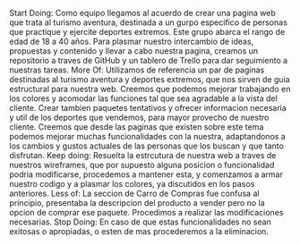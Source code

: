 
Start Doing: Como equipo llegamos al acuerdo de crear una pagina web que trata al turismo aventura, destinada a un gurpo especifico de personas que practique y ejercite deportes extremos. Este grupo abarca el rango de edad de 18 a 40 años. Para plasmar nuestro intercambio de ideas, propuestas y contenido y llevar a cabo nuestra pagina, creamos un repositorio a traves de GitHub y un tablero de Trello para dar seguimiento a nuestras tareas. 
More Of: Utilizamos de referencia un par de paginas destinadas al turismo aventura y deportes extremos, que nos sirven de guia estructural para nuestra web. Creemos que podemos mejorar trabajando en los colores y acomodar las funciones tal que sea agradable a la vista del cliente. Crear tambien paquetes tentativos y ofrecer informacion necesaria y util de los deportes que vendemos, para mayor provecho de nuestro cliente. Creemos que desde las paginas que existen sobre este tema podemos mejorar muchas funcionalidades con la nuestra, adaptandonos a los cambios y gustos actuales de las personas que los buscan y que tanto disfrutan.
Keep doing: Resuelta la estrcutura de nuestra web a traves de nuestros wireframes, que por supuesto alguna posicion o funcionalidad podria modificarse, procedemos a mantener esta, y comenzamos a armar nuestro codigo y a plasmar los colores, ya discutidos en los pasos anteriores.
Less of: La seccion de Carro de Compras fue confusa al principio, presentaba la descripcion del producto a vender pero no la opcion de comprar ese paquete. Procedimos a realizar las modificaciones necesarias.
Stop Doing: En caso de que estas funcionalidades no sean exitosas o apropiadas, o esten de mas procederemos a la eliminacion.